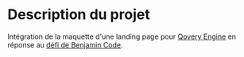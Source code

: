 # Description du projet

Intégration de la maquette d'une landing page pour [Qovery Engine](https://github.com/Qovery/engine) en réponse au [défi de
Benjamin Code](https://www.youtube.com/watch?v=f1kC1785aGs).
